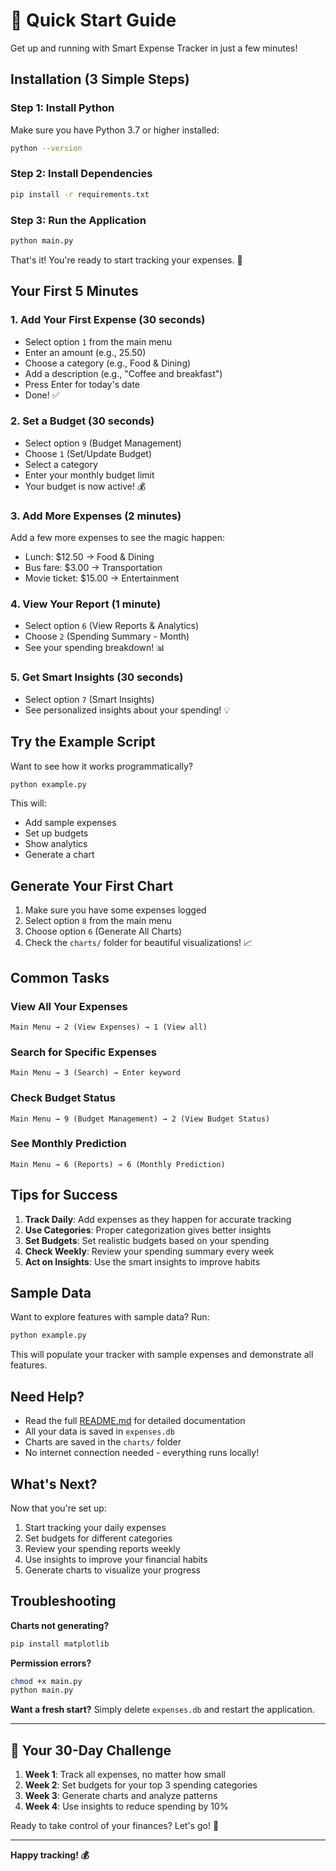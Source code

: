 # 🚀 Quick Start Guide

Get up and running with Smart Expense Tracker in just a few minutes!

## Installation (3 Simple Steps)

### Step 1: Install Python

Make sure you have Python 3.7 or higher installed:

```bash
python --version
```

### Step 2: Install Dependencies

```bash
pip install -r requirements.txt
```

### Step 3: Run the Application

```bash
python main.py
```

That's it! You're ready to start tracking your expenses. 🎉

## Your First 5 Minutes

### 1. Add Your First Expense (30 seconds)

- Select option `1` from the main menu
- Enter an amount (e.g., 25.50)
- Choose a category (e.g., Food & Dining)
- Add a description (e.g., "Coffee and breakfast")
- Press Enter for today's date
- Done! ✅

### 2. Set a Budget (30 seconds)

- Select option `9` (Budget Management)
- Choose `1` (Set/Update Budget)
- Select a category
- Enter your monthly budget limit
- Your budget is now active! 💰

### 3. Add More Expenses (2 minutes)

Add a few more expenses to see the magic happen:

- Lunch: $12.50 → Food & Dining
- Bus fare: $3.00 → Transportation
- Movie ticket: $15.00 → Entertainment

### 4. View Your Report (1 minute)

- Select option `6` (View Reports & Analytics)
- Choose `2` (Spending Summary - Month)
- See your spending breakdown! 📊

### 5. Get Smart Insights (30 seconds)

- Select option `7` (Smart Insights)
- See personalized insights about your spending! 💡

## Try the Example Script

Want to see how it works programmatically?

```bash
python example.py
```

This will:

- Add sample expenses
- Set up budgets
- Show analytics
- Generate a chart

## Generate Your First Chart

1. Make sure you have some expenses logged
2. Select option `8` from the main menu
3. Choose option `6` (Generate All Charts)
4. Check the `charts/` folder for beautiful visualizations! 📈

## Common Tasks

### View All Your Expenses

```
Main Menu → 2 (View Expenses) → 1 (View all)
```

### Search for Specific Expenses

```
Main Menu → 3 (Search) → Enter keyword
```

### Check Budget Status

```
Main Menu → 9 (Budget Management) → 2 (View Budget Status)
```

### See Monthly Prediction

```
Main Menu → 6 (Reports) → 6 (Monthly Prediction)
```

## Tips for Success

1. **Track Daily**: Add expenses as they happen for accurate tracking
2. **Use Categories**: Proper categorization gives better insights
3. **Set Budgets**: Set realistic budgets based on your spending
4. **Check Weekly**: Review your spending summary every week
5. **Act on Insights**: Use the smart insights to improve habits

## Sample Data

Want to explore features with sample data? Run:

```bash
python example.py
```

This will populate your tracker with sample expenses and demonstrate all features.

## Need Help?

- Read the full [README.md](README.md) for detailed documentation
- All your data is saved in `expenses.db`
- Charts are saved in the `charts/` folder
- No internet connection needed - everything runs locally!

## What's Next?

Now that you're set up:

1. Start tracking your daily expenses
2. Set budgets for different categories
3. Review your spending reports weekly
4. Use insights to improve your financial habits
5. Generate charts to visualize your progress

## Troubleshooting

**Charts not generating?**

```bash
pip install matplotlib
```

**Permission errors?**

```bash
chmod +x main.py
python main.py
```

**Want a fresh start?**
Simply delete `expenses.db` and restart the application.

---

## 🎯 Your 30-Day Challenge

1. **Week 1**: Track all expenses, no matter how small
2. **Week 2**: Set budgets for your top 3 spending categories
3. **Week 3**: Generate charts and analyze patterns
4. **Week 4**: Use insights to reduce spending by 10%

Ready to take control of your finances? Let's go! 💪

---

**Happy tracking! 💰**
